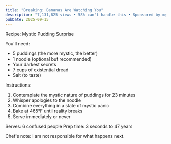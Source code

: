 ```yaml
---
title: "Breaking: Bananas Are Watching You"
description: "7,131,825 views • 58% can't handle this • Sponsored by mystic energy"
pubDate: 2025-09-15
---
```

Recipe: Mystic Pudding Surprise

You'll need:
- 5 puddings (the more mystic, the better)
- 1 noodle (optional but recommended)
- Your darkest secrets
- 7 cups of existential dread
- Salt (to taste)

Instructions:
1. Contemplate the mystic nature of puddings for 23 minutes
2. Whisper apologies to the noodle
3. Combine everything in a state of mystic panic
4. Bake at 465°F until reality breaks
5. Serve immediately or never

Serves: 6 confused people
Prep time: 3 seconds to 47 years

Chef's note: I am not responsible for what happens next.

